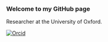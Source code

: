 ### Welcome to my GitHub page 

Researcher at the University of Oxford.

[![Orcid](https://img.shields.io/badge/Orcid-gray?style=flat-square&logo=ORCID)](http://orcid.org/0000-0003-3393-6027)

<!--

### Organization 

My repositories are organized as follows: 

* article-name-name
* artwork-name-name
* tools-name-name 

### Recent projects


#### High-throughput Animal Tracking Data

I built and still maintain the `R` package `atlastools`, for pre-processing high-throughput animal tracking data.
You can find our manuscript on a pre-processing pipeline for such data here [![DOI:10.1101/2020.12.15.422876](https://img.shields.io/badge/bioRxiv-doi.org/10.1101/2020.12.15.422876-<COLOR>?style=flat-square)](https://www.biorxiv.org/content/10.1101/2020.12.15.422876v3)

`atlastools` status [![R build status](https://github.com/pratikunterwegs/atlastools/workflows/R-CMD-check/badge.svg)](https://github.com/pratikunterwegs/atlastools/actions)
  [![codecov.io](https://codecov.io/github/pratikunterwegs/atlastools/coverage.svg?branch=master)](https://codecov.io/github/pratikunterwegs/atlastools/branch/master)
-->
